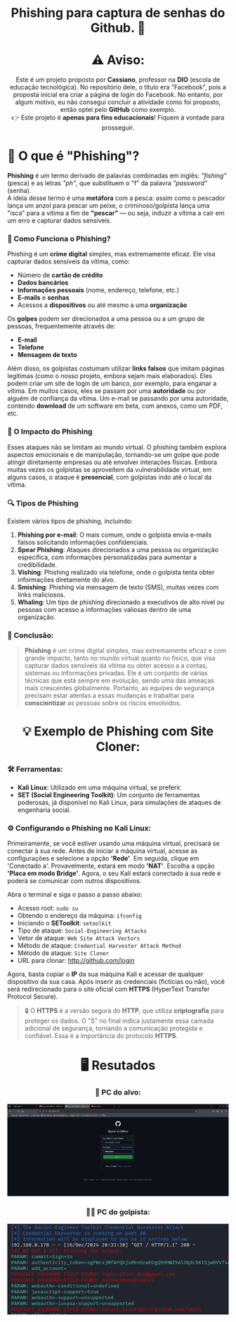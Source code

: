 <div align="center">

# Phishing para captura de senhas do Github. 🎣

# ⚠ Aviso:

Este é um projeto proposto por **Cassiano**, professor na **DIO** (escola de educação tecnológica). No repositório dele, o título era "Facebook", pois a proposta inicial era criar a página de login do Facebook. No entanto, por algum motivo, eu não consegui concluir a atividade como foi proposto, então optei pelo **GitHub** como exemplo.  
👉 Este projeto é **apenas para fins educacionais**! Fiquem à vontade para prosseguir.

</div>

# 👀 O que é "Phishing"?

**Phishing** é um termo derivado de palavras combinadas em inglês: *"fishing"* (pesca) e as letras *"ph"*, que substituem o "f" da palavra *"password"* (senha).  
A ideia desse termo é uma **metáfora** com a pesca: assim como o pescador lança um anzol para pescar um peixe, o criminoso/golpista lança uma "isca" para a vítima a fim de **"pescar"** — ou seja, induzir a vítima a cair em um erro e capturar dados sensíveis.

### 🛑 Como Funciona o Phishing?

Phishing é um **crime digital** simples, mas extremamente eficaz. Ele visa capturar dados sensíveis da vítima, como:

- Número de **cartão de crédito**
- **Dados bancários**
- **Informações pessoais** (nome, endereço, telefone, etc.)
- **E-mails** e **senhas**
- Acessos a **dispositivos** ou até mesmo a uma **organização**

Os **golpes** podem ser direcionados a uma pessoa ou a um grupo de pessoas, frequentemente através de:

- **E-mail**
- **Telefone**
- **Mensagem de texto**

Além disso, os golpistas costumam utilizar **links falsos** que imitam páginas legítimas (como o nosso projeto, embora sejam mais elaborados). Eles podem criar um site de login de um banco, por exemplo, para enganar a vítima. Em muitos casos, eles se passam por uma **autoridade** ou por alguém de confiança da vítima. Um e-mail se passando por uma autoridade, contendo **download** de um software em beta, com anexos, como um PDF, etc.

### 🎯 O Impacto do Phishing

Esses ataques não se limitam ao mundo virtual. O phishing também explora aspectos emocionais e de manipulação, tornando-se um golpe que pode atingir diretamente empresas ou até envolver interações físicas. Embora muitas vezes os golpistas se aproveitem da vulnerabilidade virtual, em alguns casos, o ataque é **presencial**, com golpistas indo até o local da vítima.

### 🔍 Tipos de Phishing

Existem vários tipos de phishing, incluindo:

1. **Phishing por e-mail**: O mais comum, onde o golpista envia e-mails falsos solicitando informações confidenciais.
2. **Spear Phishing**: Ataques direcionados a uma pessoa ou organização específica, com informações personalizadas para aumentar a credibilidade.
3. **Vishing**: Phishing realizado via telefone, onde o golpista tenta obter informações diretamente do alvo.
4. **Smishing**: Phishing via mensagem de texto (SMS), muitas vezes com links maliciosos.
5. **Whaling**: Um tipo de phishing direcionado a executivos de alto nível ou pessoas com acesso a informações valiosas dentro de uma organização.

### 🚨 Conclusão:

> **Phishing** é um crime digital simples, mas extremamente eficaz e com grande impacto, tanto no mundo virtual quanto no físico, que visa capturar dados sensíveis da vítima ou obter acesso a a contas, sistemas ou informações privadas. Ele é um conjunto de várias técnicas que está sempre em evolução, sendo uma das ameaças mais crescentes globalmente. Portanto, as equipes de segurança precisam estar atentas a essas mudanças e trabalhar para **conscientizar** as pessoas sobre os riscos envolvidos.

<div align="center">

# 💡 Exemplo de Phishing com Site Cloner:

</div>

### 🛠 Ferramentas:

- **Kali Linux**: Utilizado em uma máquina virtual, se preferir.
- **SET (Social Engineering Toolkit)**: Um conjunto de ferramentas poderosas, já disponível no Kali Linux, para simulações de ataques de engenharia social.

### ⚙ Configurando o Phishing no Kali Linux:

Primeiramente, se você estiver usando uma máquina virtual, precisará se conectar à sua rede. Antes de iniciar a máquina virtual, acesse as configurações e selecione a opção **'Rede'**. Em seguida, clique em 'Conectado a'. Provavelmente, estará em modo **'NAT'**. Escolha a opção **'Placa em modo Bridge'**. Agora, o seu Kali estará conectado à sua rede e poderá se comunicar com outros dispositivos.

Abra o terminal e siga o passo a passo abaixo:

- Acesso root: ``` sudo su ```
- Obtendo o endereço da máquina: ``` ifconfig ```
- Iniciando o **SEToolkit**: ``` setoolkit ```
- Tipo de ataque: ``` Social-Engineering Attacks ```
- Vetor de ataque: ``` Web Site Attack Vectors ```
- Método de ataque: ``` Credential Harvester Attack Method ```
- Método de ataque: ``` Site Cloner ```
- URL para clonar: http://github.com/login

Agora, basta copiar o **IP** da sua máquina Kali e acessar de qualquer dispositivo da sua casa. Após inserir as credenciais (fictícias ou não), você será redirecionado para o site oficial com **HTTPS** (HyperText Transfer Protocol Secure).  

> 🔒 O **HTTPS** é a versão segura do **HTTP**, que utiliza **criptografia** para proteger os dados. O "S" no final indica justamente essa camada adicional de segurança, tornando a comunicação protegida e confiável. Essa é a importância do protocolo **HTTPS**.


<div align="center">

# 🖥 Resutados

### 🎯 PC do alvo:

![Alt text](./target.png "PC do alvo")


### 👨‍💻 PC do golpista:

![Alt text](./attacker.png "PC do golpista")

</div>
